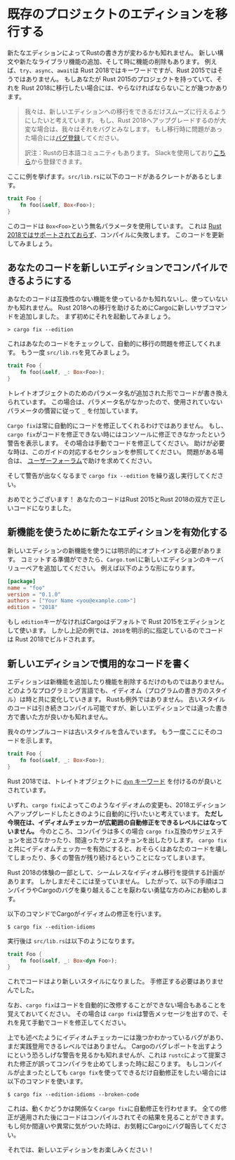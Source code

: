 <!--
# Transitioning an existing project to a new edition
-->
# 既存のプロジェクトのエディションを移行する

<!--
New editions might change the way you write Rust – they add new syntax,
language, and library features, and also remove features. For example, `try`,
`async`, and `await` are keywords in Rust 2018, but not Rust 2015. If you
have a project that's using Rust 2015, and you'd like to use Rust 2018 for it
instead, there's a few steps that you need to take.
-->

新たなエディションによってRustの書き方が変わるかも知れません。
新しい構文や新たなライブラリ機能の追加、そして時に機能の削除もあります。
例えば、`try`、`async`、`await`は Rust 2018ではキーワードですが、Rust 2015ではそうではありません。
もしあなたが Rust 2015のプロジェクトを持っていて、それを Rust 2018に移行したい場合には、やらなければならないことが幾つかあります。

<!--
> It's our intention that the migration to new editions is as smooth an
> experience as possible. If it's difficult for you to upgrade to Rust 2018,
> we consider that a bug. If you run into problems with this process, please
> [file a bug](https://github.com/rust-lang/rust/issues/new). Thank you!
-->

> 我々は、新しいエディションへの移行をできるだけスムーズに行えるようにしたいと考えています。
> もし、Rust 2018へアップグレードするのが大変な場合は、我々はそれをバグとみなします。
> もし移行時に問題があった場合には[バグ登録](https://github.com/rust-lang/rust/issues/new)してください。
>
> 訳注：Rustの日本語コミュニティもあります。
> Slackを使用しており[こちら](https://rust-jp.herokuapp.com/)から登録できます。

<!--
Here's an example. Imagine we have a crate that has this code in
`src/lib.rs`:
-->

ここに例を挙げます。`src/lib.rs`に以下のコードがあるクレートがあるとします。

```rust
trait Foo {
    fn foo(&self, Box<Foo>);
}
```

<!--
This code uses an anonymous parameter, that `Box<Foo>`. This is [not
supported in Rust 2018](../rust-2018/trait-system/no-anon-params.md), and
so this would fail to compile. Let's get this code up to date!
-->

このコードは `Box<Foo>`という無名パラメータを使用しています。
これは [Rust 2018ではサポートされておらず](../rust-2018/trait-system/no-anon-params.md)、コンパイルに失敗します。
このコードを更新してみましょう。

<!--
## Updating your code to be compatible with the new edition
-->

## あなたのコードを新しいエディションでコンパイルできるようにする

<!--
Your code may or may not use features that are incompatible with the new
edition. In order to help transition to Rust 2018, we've included a new
subcommand with Cargo. To start, let's run it:
-->

あなたのコードは互換性のない機能を使っているかも知れないし、使っていないかも知れません。
Rust 2018への移行を助けるためにCargoに新しいサブコマンドを追加しました。
まず初めにそれを起動してみましょう。

```console
> cargo fix --edition
```

<!--
This will check your code, and automatically fix any issues that it can.
Let's look at `src/lib.rs` again:
-->

これはあなたのコードをチェックして、自動的に移行の問題を修正してくれます。
もう一度 `src/lib.rs`を見てみましょう。

```rust
trait Foo {
    fn foo(&self, _: Box<Foo>);
}
```

<!--
It's re-written our code to introduce a parameter name for that trait object.
In this case, since it had no name, `cargo fix` will replace it with `_`,
which is conventional for unused variables.
-->

トレイトオブジェクトのためのパラメータ名が追加された形でコードが書き換えられています。
この場合は、パラメータ名がなかったので、使用されていないパラメータの慣習に従って `_` を付加しています。

<!--
`cargo fix` can't always fix your code automatically.
If `cargo fix` can't fix something, it will print the warning that it cannot fix
to the console. If you see one of these warnings, you'll have to update your code
manually. See the corresponding section of this guide for help, and if you have
problems, please seek help at the [user's forums](https://users.rust-lang.org/).
-->

`Cargo fix`は常に自動的にコードを修正してくれるわけではありません。
もし、`cargo fix`がコードを修正できない時にはコンソールに修正できなかったという警告を表示します。
その場合は手動でコードを修正してください。
助けが必要な時は、このガイドの対応するセクションを参照してください。
問題がある場合は、 [ユーザーフォーラム](https://users.rust-lang.org/)で助けを求めてください。

<!--
Keep running `cargo fix --edition` until you have no more warnings.
-->

そして警告が出なくなるまで `cargo fix --edition` を繰り返し実行してください。

<!--
Congrats! Your code is now valid in both Rust 2015 and Rust 2018!
-->

おめでとうございます！ あなたのコードはRust 2015とRust 2018の双方で正しいコードになりました。

<!--
## Enabling the new edition to use new features
-->

## 新機能を使うために新たなエディションを有効化する

<!--
In order to use some new features, you must explicitly opt in to the new
edition. Once you're ready to commit, change your `Cargo.toml` to add the new
`edition` key/value pair. For example:
-->

新しいエディションの新機能を使うには明示的にオプトインする必要があります。
コミットする準備ができたら、`Cargo.toml`に新しいエディションのキーバリューペアを追加してください。
例えば以下のような形になります。


```toml
[package]
name = "foo"
version = "0.1.0"
authors = ["Your Name <you@example.com>"]
edition = "2018"
```

<!--
If there's no `edition` key, Cargo will default to Rust 2015. But in this case,
we've chosen `2018`, and so our code is compiling with Rust 2018!
-->

もし `edition`キーがなければCargoはデフォルトで Rust 2015をエディションとして使います。
しかし上記の例では、`2018`を明示的に指定しているのでコードは Rust 2018でビルドされます。

<!--
## Writing idiomatic code in a new edition
-->

## 新しいエディションで慣用的なコードを書く

<!--
Editions are not only about new features and removing old ones. In any programming
language, idioms change over time, and Rust is no exception. While old code
will continue to compile, it might be written with different idioms today.
-->

エディションは新機能を追加したり機能を削除するだけのものではありません。
どのようなプログラミング言語でも、イディオム（プログラムの書き方のスタイル）は時と共に変化していきます。
Rustも例外ではありません。
古いスタイルのコードは引き続きコンパイル可能ですが、新しいエディションでは違った書き方で書いた方が良いかも知れません。

<!--
Our sample code contains an outdated idiom. Here it is again:
-->

我々のサンプルコードは古いスタイルを含んでいます。
もう一度ここにそのコードを示します。

```rust
trait Foo {
    fn foo(&self, _: Box<Foo>);
}
```

<!--
In Rust 2018, it's considered idiomatic to use the [`dyn`
keyword](../rust-2018/trait-system/dyn-trait-for-trait-objects.md) for
trait objects.
-->

Rust 2018では、トレイトオブジェクトに [`dyn` キーワード](../rust-2018/trait-system/dyn-trait-for-trait-objects.md) を付けるのが良いとされています。

<!--
Eventually, we want `cargo fix` to fix all these idioms automatically in the same
manner we did for upgrading to the 2018 edition. **Currently,
though, the *"idiom lints"* are not ready for widespread automatic fixing.** The
compiler isn't making `cargo fix`-compatible suggestions in many cases right
now, and it is making incorrect suggestions in others. Enabling the idiom lints,
even with `cargo fix`, is likely to leave your crate either broken or with many
warnings still remaining.
-->

いずれ、`cargo fix`によってこのようなイディオムの変更も、2018エディションへアップグレードしたときのように自動的に行いたいと考えています。
**ただし今現在は、イディオムチェッカーが広範囲の自動修正をできるレベルにはなっていません。**
今のところ、コンパイラは多くの場合 `cargo fix`互換のサジェスチョンを出さなかったり、間違ったサジェスチョンを出したりします。
 `cargo fix`と共にイディオムチェッカーを有効にすると、おそらくはあなたのコードを壊してしまったり、多くの警告が残り続けるということになってしまいます。

<!--
We have plans to make these idiom migrations a seamless part of the Rust 2018
experience, but we're not there yet. As a result the following instructions are
recommended only for the intrepid who are willing to work through a few
compiler/Cargo bugs!
-->

Rust 2018の体験の一部として、シームレスなイディオム移行を提供する計画があります。
しかしまだそこには至っていません。
したがって、以下の手順はコンパイラやCargoのバグを乗り越えることを厭わない勇猛な方のみにお勧めします。


<!--
With that out of the way, we can instruct Cargo to fix our code snippet with:
-->

以下のコマンドでCargoがイディオムの修正を行います。

```console
$ cargo fix --edition-idioms
```

<!--
Afterwards, `src/lib.rs` looks like this:
-->

実行後は `src/lib.rs`は以下のようになります。


```rust
trait Foo {
    fn foo(&self, _: Box<dyn Foo>);
}
```

<!--
We're now more idiomatic, and we didn't have to fix our code manually!
-->

これでコードはより新しいスタイルになりました。
手修正する必要はありませんでした。

<!--
Note that `cargo fix` may still not be able to automatically update our code.
If `cargo fix` can't fix something, it will print a warning to the console, and
you'll have to fix it manually.
-->

なお、`cargo fix`はコードを自動的に改修することができない場合もあることを覚えておいてください。
その場合は `cargo fix`は警告メッセージを出すので、それを見て手動でコードを修正してください。

<!--
As mentioned before, there are known bugs around the idiom lints which
means they're not all ready for prime time yet. You may get a scary-looking
warning to report a bug to Cargo, which happens whenever a fix proposed by
`rustc` actually caused code to stop compiling by accident. If you'd like `cargo
fix` to make as much progress as possible, even if it causes code to stop
compiling, you can execute:
-->

上でも述べたようにイディオムチェッカーには幾つかわかっているバグがあり、まだ実践登用できるレベルではありません。
Cargoのバグレポートを出すようにという恐ろしげな警告を見るかも知れませんが、これは `rustc`によって提案された修正が誤ってコンパイラを止めてしまった時に起こります。
もしコンパイルが止まったとしても `cargo fix`を使ってできるだけ自動修正をしたい場合には以下のコマンドを使います。

```console
$ cargo fix --edition-idioms --broken-code
```

<!--
This will instruct `cargo fix` to apply automatic suggestions regardless of
whether they work or not. Like usual, you'll see the compilation result after
all fixes are applied. If you notice anything wrong or unusual, please feel free
to report an issue to Cargo and we'll help prioritize and fix it.
-->

これは、動くかどうかは関係なく`cargo fix`に自動修正を行わせます。
全ての修正が適用された後にコードはコンパイルされてその結果を見ることができます。
もし何か間違いや異常に気がついた時は、お気軽にCargoにバグ報告してください。

<!--
Enjoy the new edition!
-->

それでは、新しいエディションをお楽しみください！
